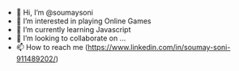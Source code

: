 - 👋 Hi, I’m @soumaysoni
- 👀 I’m interested in playing Online Games
- 🌱 I’m currently learning Javascript
- 💞️ I’m looking to collaborate on ...
- 📫 How to reach me (https://www.linkedin.com/in/soumay-soni-911489202/)

<!---
SoumaySoni/SoumaySoni is a ✨ special ✨ repository because its `README.md` (this file) appears on your GitHub profile.
You can click the Preview link to take a look at your changes.
--->
